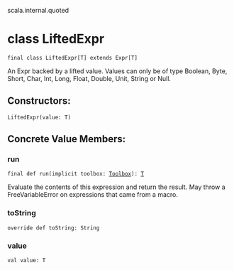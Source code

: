 scala.internal.quoted
# class LiftedExpr

<pre><code class="language-scala" >final class LiftedExpr[T] extends Expr[T]</pre></code>
An Expr backed by a lifted value.
Values can only be of type Boolean, Byte, Short, Char, Int, Long, Float, Double, Unit, String or Null.

## Constructors:
<pre><code class="language-scala" >LiftedExpr(value: T)</pre></code>

## Concrete Value Members:
### run
<pre><code class="language-scala" >final def run(implicit toolbox: <a href="../../quoted/Toolbox.md">Toolbox</a>): <a href="../../quoted/Expr.md#T">T</a></pre></code>
Evaluate the contents of this expression and return the result.
May throw a FreeVariableError on expressions that came from a macro.

### toString
<pre><code class="language-scala" >override def toString: String</pre></code>

### value
<pre><code class="language-scala" >val value: T</pre></code>

